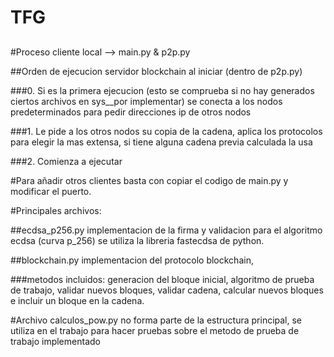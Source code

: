 # TFG
##

#Proceso cliente local --> main.py & p2p.py


##Orden de ejecucion servidor blockchain al iniciar (dentro de p2p.py)

###0. Si es la primera ejecucion (esto se comprueba si no hay generados ciertos archivos en sys__por implementar) se conecta a los nodos predeterminados para pedir direcciones ip de otros nodos

###1. Le pide a los otros nodos su copia de la cadena, aplica los protocolos para elegir la mas extensa, si tiene alguna cadena previa calculada la usa

###2. Comienza a ejecutar

#Para añadir otros clientes basta con copiar el codigo de main.py y modificar el puerto.

#Principales archivos:
 
##ecdsa_p256.py implementacion de la firma y validacion para el algoritmo ecdsa (curva p_256) se utiliza la libreria fastecdsa de python.

##blockchain.py implementacion del protocolo blockchain, 

###metodos incluidos: generacion del bloque inicial, algoritmo de prueba de trabajo, validar nuevos bloques, validar cadena, calcular nuevos bloques e incluir un bloque en la cadena.

#Archivo calculos_pow.py no forma parte de la estructura principal, se utiliza en el trabajo para hacer pruebas sobre el metodo de prueba de trabajo implementado
